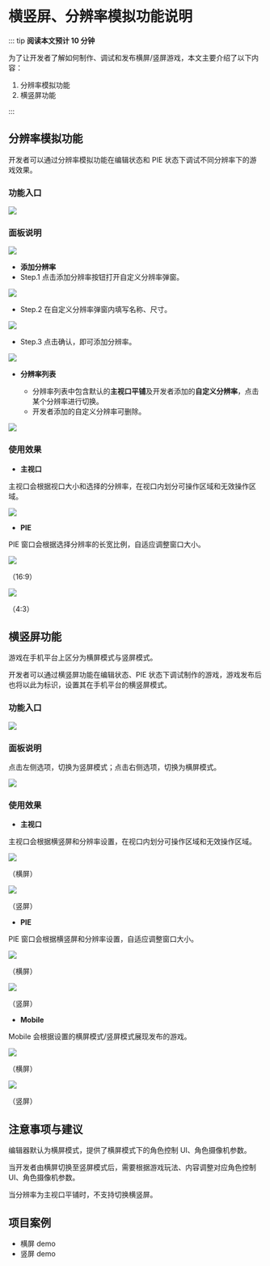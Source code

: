 # 横竖屏、分辨率模拟功能说明

::: tip **阅读本文预计 10 分钟**

为了让开发者了解如何制作、调试和发布横屏/竖屏游戏，本文主要介绍了以下内容：

1. 分辨率模拟功能
2. 横竖屏功能

:::

## 分辨率模拟功能

开发者可以通过分辨率模拟功能在编辑状态和 PIE 状态下调试不同分辨率下的游戏效果。

### **功能入口**

![](https://wstatic-a1.233leyuan.com/productdocs/static/boxcnzZq8iFKn0yAl9GEj6spozg.png)

### **面板说明**

![](https://wstatic-a1.233leyuan.com/productdocs/static/boxcnhNGdoW0SOuvGHoo1ceMkCe.png)

- **添加分辨率**
- Step.1 点击添加分辨率按钮打开自定义分辨率弹窗。

![](https://wstatic-a1.233leyuan.com/productdocs/static/boxcnkM1zALksjUDlRtAoHqkHQg.png)

- Step.2 在自定义分辨率弹窗内填写名称、尺寸。

![](https://wstatic-a1.233leyuan.com/productdocs/static/boxcnw0P6IVYEOaMGOcnoeIrMTb.png)

- Step.3 点击确认，即可添加分辨率。

![](https://wstatic-a1.233leyuan.com/productdocs/static/boxcnCJ12h44ihmebVRUovQ6lMb.png)

- **分辨率列表**

  - 分辨率列表中包含默认的**主视口平铺**及开发者添加的**自定义分辨率**，点击某个分辨率进行切换。
  - 开发者添加的自定义分辨率可删除。

![](https://wstatic-a1.233leyuan.com/productdocs/static/boxcnag1agTgdCXdOg2HG6wa30f.png)

### **使用效果**

- **主视口**

主视口会根据视口大小和选择的分辨率，在视口内划分可操作区域和无效操作区域。

![](https://wstatic-a1.233leyuan.com/productdocs/static/boxcnGqrhL1ABVgs1MjO1G63Ybe.png)

- **PIE**

PIE 窗口会根据选择分辨率的长宽比例，自适应调整窗口大小。

![](https://wstatic-a1.233leyuan.com/productdocs/static/boxcnWqNLaw6dJDEbLwfwx7Db4D.png)

（16:9）

![](https://wstatic-a1.233leyuan.com/productdocs/static/boxcnaw7gWOoo6Dmwwh3bGG0BKd.png)

（4:3）

## 横竖屏功能

游戏在手机平台上区分为横屏模式与竖屏模式。

开发者可以通过横竖屏功能在编辑状态、PIE 状态下调试制作的游戏，游戏发布后也将以此为标识，设置其在手机平台的横竖屏模式。

### **功能入口**

![](https://wstatic-a1.233leyuan.com/productdocs/static/boxcno5RL6f6sUv41PwicO2ksWg.png)

### **面板说明**

点击左侧选项，切换为竖屏模式；点击右侧选项，切换为横屏模式。

![](https://wstatic-a1.233leyuan.com/productdocs/static/boxcnK83MrDT8z1VEMOS0fqNCid.png)

### **使用效果**

- **主视口**

主视口会根据横竖屏和分辨率设置，在视口内划分可操作区域和无效操作区域。

![](https://wstatic-a1.233leyuan.com/productdocs/static/boxcnkQ7hiAdGDmMtNFvOTxFL1q.png)

（横屏）

![](https://wstatic-a1.233leyuan.com/productdocs/static/boxcnqRKiTBt7u5ZlkRWvTYMBAf.png)

（竖屏）

- **PIE**

PIE 窗口会根据横竖屏和分辨率设置，自适应调整窗口大小。

![](https://wstatic-a1.233leyuan.com/productdocs/static/boxcnhys18zFlPgyQtbQzjga1gg.png)

（横屏）

![](https://wstatic-a1.233leyuan.com/productdocs/static/boxcn6KnQ3D91AJu7Tc4TJ8wWSg.png)

（竖屏）

- **Mobile**

Mobile 会根据设置的横屏模式/竖屏模式展现发布的游戏。

![](https://wstatic-a1.233leyuan.com/productdocs/static/boxcnK17DEEE0fnY4GY2ImnhA5b.png)

（横屏）

![](https://wstatic-a1.233leyuan.com/productdocs/static/boxcncaxaMBitpVqWk2pbU2v5kc.png)

（竖屏）

## 注意事项与建议

编辑器默认为横屏模式，提供了横屏模式下的角色控制 UI、角色摄像机参数。

当开发者由横屏切换至竖屏模式后，需要根据游戏玩法、内容调整对应角色控制 UI、角色摄像机参数。

当分辨率为主视口平铺时，不支持切换横竖屏。

## 项目案例

- 横屏 demo
- 竖屏 demo
